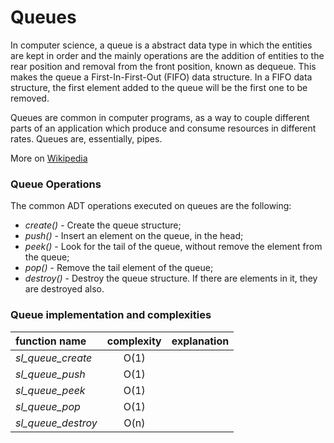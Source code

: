 Queues
======

In computer science, a queue is a abstract data type in which the entities are kept in order and the mainly operations are the addition of entities to the rear position and removal from the front position, known as dequeue. This makes the queue a First-In-First-Out (FIFO) data structure. In a FIFO data structure, the first element added to the queue will be the first one to be removed. 

Queues are common in computer programs, as a way to couple different parts of an application which produce and consume resources in different rates. Queues are, essentially, pipes.

More on [Wikipedia](https://en.wikipedia.org/wiki/Queue_(abstract_data_type))

### Queue Operations

The common ADT operations executed on queues are the following:

* _create()_ - Create the queue structure;
* _push()_ - Insert an element on the queue, in the head;
* _peek()_ - Look for the tail of the queue, without remove the element from the queue;
* _pop()_ - Remove the tail element of the queue;
* _destroy()_ - Destroy the queue structure. If there are elements in it, they are destroyed also.

### Queue implementation and complexities

function name | complexity | explanation
:-- | :--:  |:--
_sl_queue_create_ | O(1) | 
_sl_queue_push_ | O(1) | 
_sl_queue_peek_ | O(1)| 
_sl_queue_pop_ | O(1) | 
_sl_queue_destroy_ | O(n) | 
